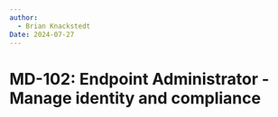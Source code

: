 ```yaml
---
author: 
  - Brian Knackstedt
Date: 2024-07-27
---
```

# MD-102: Endpoint Administrator - Manage identity and compliance

